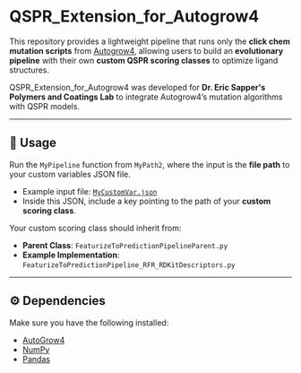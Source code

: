 # QSPR_Extension_for_Autogrow4

This repository provides a lightweight pipeline that runs only the **click chem mutation scripts** from [Autogrow4](https://github.com/kinase/AutoGrow4), allowing users to build an **evolutionary pipeline** with their own **custom QSPR scoring classes** to optimize ligand structures.  

QSPR_Extension_for_Autogrow4 was developed for **Dr. Eric Sapper's Polymers and Coatings Lab** to integrate Autogrow4’s mutation algorithms with QSPR models.  

---

## 🚀 Usage

Run the `MyPipeline` function from `MyPath2`, where the input is the **file path** to your custom variables JSON file.  

- Example input file: [`MyCustomVar.json`](./MyCustomVar.json)  
- Inside this JSON, include a key pointing to the path of your **custom scoring class**.  

Your custom scoring class should inherit from:  

- **Parent Class**: `FeaturizeToPredictionPipelineParent.py`  
- **Example Implementation**: `FeaturizeToPredictionPipeline_RFR_RDKitDescriptors.py`

---

## ⚙️ Dependencies

Make sure you have the following installed:

- [AutoGrow4](https://github.com/kinase/AutoGrow4)  
- [NumPy](https://numpy.org/)  
- [Pandas](https://pandas.pydata.org/)  

